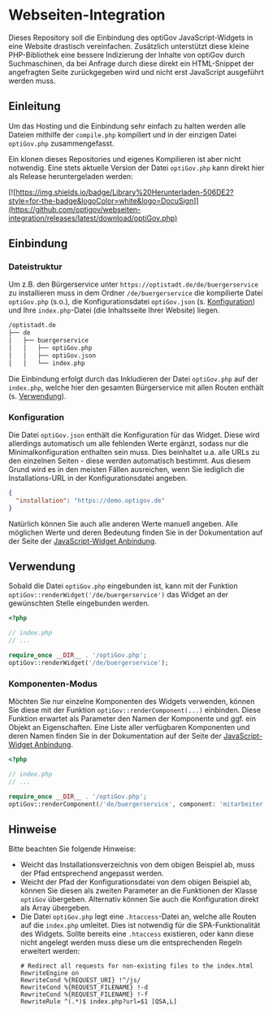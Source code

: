 # Webseiten-Integration

Dieses Repository soll die Einbindung des optiGov JavaScript-Widgets in eine Website drastisch vereinfachen. Zusätzlich
unterstützt diese kleine PHP-Bibliothek eine bessere Indizierung der Inhalte von optiGov durch Suchmaschinen, da bei
Anfrage durch diese direkt ein HTML-Snippet der angefragten Seite zurückgegeben wird und nicht erst JavaScript
ausgeführt werden
muss.

## Einleitung

Um das Hosting und die Einbindung sehr einfach zu halten werden alle Dateien mithilfe der `compile.php` kompiliert und
in der einzigen Datei `optiGov.php` zusammengefasst.

Ein klonen dieses Repositories und eigenes Kompilieren ist aber nicht notwendig.
Eine stets aktuelle Version der Datei `optiGov.php` kann direkt hier als Release heruntergeladen werden:

[![https://img.shields.io/badge/Library%20Herunterladen-506DE2?style=for-the-badge&logoColor=white&logo=DocuSign]](https://github.com/optigov/webseiten-integration/releases/latest/download/optiGov.php)

## Einbindung

### Dateistruktur

Um z.B. den Bürgerservice unter `https://optistadt.de/de/buergerservice` zu installieren muss in dem
Ordner `/de/buergerservice` die kompilierte Datei `optiGov.php` (s.o.), die Konfigurationsdatei `optiGov.json` 
(s. [Konfiguration](#konfiguration)) und Ihre `index.php`-Datei (die Inhaltsseite Ihrer Website) liegen.

```bash
/optistadt.de
├── de
│   ├── buergerservice
│   │   ├── optiGov.php
│   │   ├── optiGov.json
│   │   └── index.php
```

Die Einbindung erfolgt durch das Inkludieren der Datei `optiGov.php` auf der `index.php`, welche hier den gesamten
Bürgerservice mit allen Routen enthält (s. [Verwendung](#verwendung)).

### Konfiguration

Die Datei `optiGov.json` enthält die Konfiguration für das Widget. Diese wird allerdings automatisch um alle fehlenden
Werte ergänzt, sodass nur die Minimalkonfiguration enthalten sein muss. Dies beinhaltet u.a. alle URLs zu den einzelnen
Seiten - diese werden automatisch bestimmt. Aus diesem Grund wird es in den meisten Fällen ausreichen, wenn Sie
lediglich die Installations-URL in der Konfigurationsdatei angeben.

```json
{
  "installation": "https://demo.optigov.de"
}
```

Natürlich können Sie auch alle anderen Werte manuell angeben. Alle möglichen Werte und deren Bedeutung finden Sie in der
Dokumentation auf der Seite der [JavaScript-Widget Anbindung](https://doku.optigov.de/javascript-widget/anbindung).

## Verwendung

Sobald die Datei `optiGov.php` eingebunden ist, kann mit der Funktion `optiGov::renderWidget('/de/buergerservice')` das
Widget an der gewünschten Stelle eingebunden werden.

```php
<?php

// index.php
// ...

require_once __DIR__ . '/optiGov.php';
optiGov::renderWidget('/de/buergerservice');
```

### Komponenten-Modus

Möchten Sie nur einzelne Komponenten des Widgets verwenden, können Sie diese mit der
Funktion `optiGov::renderComponent(...)`
einbinden. Diese Funktion erwartet als Parameter den Namen der Komponente und ggf. ein Objekt an Eigenschaften. Eine Liste aller verfügbaren Komponenten und
deren Namen finden Sie in der Dokumentation auf der Seite
der [JavaScript-Widget Anbindung](https://doku.optigov.de/javascript-widget/anbindung).

```php
<?php

// index.php
// ...

require_once __DIR__ . '/optiGov.php';
optiGov::renderComponent(/'de/buergerservice', component: 'mitarbeiter', properties: ['id' => 330]);
```

## Hinweise

Bitte beachten Sie folgende Hinweise:

- Weicht das Installationsverzeichnis von dem obigen Beispiel ab, muss der Pfad entsprechend angepasst werden.
- Weicht der Pfad der Konfigurationsdatei von dem obigen Beispiel ab, können Sie diesen als zweiten Parameter an die
  Funktionen der Klasse `optiGov` übergeben. Alternativ können Sie auch die Konfiguration direkt als Array übergeben.
- Die Datei `optiGov.php` legt eine `.htaccess`-Datei an, welche alle Routen auf die `index.php` umleitet. Dies ist
  notwendig
  für die SPA-Funktionalität des Widgets. Sollte bereits eine `.htaccess` existieren, oder kann diese nicht angelegt
  werden muss diese um die entsprechenden
  Regeln erweitert werden:
  ```.htaaccess
  # Redirect all requests for non-existing files to the index.html
  RewriteEngine on
  RewriteCond %{REQUEST_URI} !^/js/
  RewriteCond %{REQUEST_FILENAME} !-d
  RewriteCond %{REQUEST_FILENAME} !-f
  RewriteRule ^(.*)$ index.php?url=$1 [QSA,L]
  ```